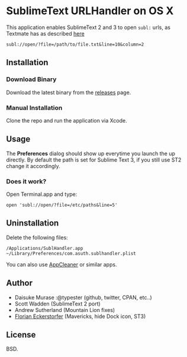 SublimeText URLHandler on OS X
==============================

This application enables SublimeText 2 and 3 to open `subl:` urls, as Textmate has as described [here](http://manual.macromates.com/en/using_textmate_from_terminal#url_scheme_html)

    subl://open/?file=/path/to/file.txt&line=10&column=2


Installation
------------

### Download Binary

Download the latest binary from the [releases](https://github.com/florianeckerstorfer/subl-handler/releases) page.

### Manual Installation

Clone the repo and run the application via Xcode.


Usage
-----

The **Preferences** dialog should show up everytime you launch the up directly. By default the path is set for Sublime Text 3, if you still use ST2 change it accordingly.

### Does it work?

Open Terminal.app and type:

    open 'subl://open/?file=/etc/paths&line=5'


Uninstallation
--------------

Delete the following files:

    /Applications/SublHandler.app
    ~/Library/Preferences/com.asuth.sublhandler.plist

You can also use [AppCleaner](http://www.freemacsoft.net/appcleaner/) or similar apps.

Author
------

* Daisuke Murase :@typester (github, twitter, CPAN, etc..)
* Scott Wadden (SublimeText 2 port)
* Andrew Sutherland (Mountain Lion fixes)
* [Florian Eckerstorfer](http://florian.ec) (Mavericks, hide Dock icon, ST3)

License
-------

BSD.

